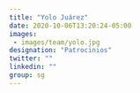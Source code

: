 ```yaml
---
title: "Yolo Juárez"
date: 2020-10-06T13:20:24-05:00
images: 
 - images/team/yolo.jpg
designation: "Patrocinios"
twitter: ""
linkedin: ""
group: sg
---
```


